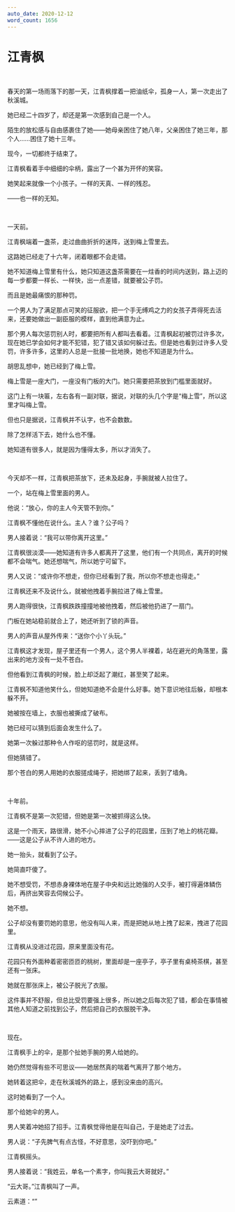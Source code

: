```yaml
---
auto_date: 2020-12-12
word_count: 1656
---
```


# 江青枫

<br>

春天的第一场雨落下的那一天，江青枫撑着一把油纸伞，孤身一人，第一次走出了秋溪城。

她已经二十四岁了，却还是第一次感到自己是一个人。

陌生的放松感与自由感裹住了她——她母亲困住了她八年，父亲困住了她三年，那个人……困住了她十三年。

现今，一切都终于结束了。

江青枫看着手中细细的伞柄，露出了一个甚为开怀的笑容。

她笑起来就像一个小孩子。一样的天真、一样的残忍。

——也一样的无知。

<br>

一天前。

江青枫端着一盏茶，走过曲曲折折的迷阵，送到梅上雪里去。

这路她已经走了十六年，闭着眼都不会走错。

她不知道梅上雪里有什么，她只知道这盏茶需要在一炷香的时间内送到，路上迈的每一步都要一样长、一样快，出一点差错，就要被公子罚。

而且是她最痛恨的那种罚。

一个男人为了满足那点可笑的征服欲，把一个手无缚鸡之力的女孩子弄得死去活来，还要她做出一副臣服的模样，直到他满意为止。

那个男人每次惩罚别人时，都要把所有人都叫去看着。江青枫起初被罚过许多次，现在她已学会如何才能不犯错，犯了错又该如何躲过去。但是她也看到过许多人受罚，许多许多，这里的人总是一批接一批地换，她也不知道是为什么。

胡思乱想中，她已经到了梅上雪。

梅上雪是一座大门，一座没有门板的大门。她只需要把茶放到门槛里面就好。

这门上有一块匾，左右各有一副对联，据说，对联的头几个字是“梅上雪”，所以这里才叫梅上雪。

但也只是据说，江青枫并不认字，也不会数数。

除了怎样活下去，她什么也不懂。

她知道有很多人，就是因为懂得太多，所以才消失了。

<br>

今天却不一样，江青枫把茶放下，还未及起身，手腕就被人拉住了。

一个，站在梅上雪里面的男人。

他说：“放心，你的主人今天管不到你。”

江青枫不懂他在说什么。主人？谁？公子吗？

男人接着说：“我可以带你离开这里。”

江青枫很淡漠——她知道有许多人都离开了这里，他们有一个共同点，离开的时候都不会喘气。她还想喘气，所以她宁可留下。

男人又说：“或许你不想走，但你已经看到了我，所以你不想走也得走。”

江青枫还来不及说什么，就被他拽着手腕拉进了梅上雪里。

男人跑得很快，江青枫跌跌撞撞地被他拽着，然后被他扔进了一扇门。

门板在她站稳前就合上了，她还听到了锁的声音。

男人的声音从屋外传来：“送你个小丫头玩。”

江青枫这才发现，屋子里还有一个男人，这个男人半裸着，站在避光的角落里，露出来的地方没有一处不苍白。

但他看到江青枫的时候，脸上却泛起了潮红，甚至笑了起来。

江青枫不知道他笑什么，但她知道绝不会是什么好事。她下意识地往后躲，却根本躲不开。

她被按在墙上，衣服也被撕成了破布。

她已经可以猜到后面会发生什么了。

她第一次躲过那种令人作呕的惩罚时，就是这样。

但她猜错了。

那个苍白的男人用她的衣服搓成绳子，把她绑了起来，丢到了墙角。

<br>

十年前。

江青枫不是第一次犯错，但她是第一次被抓得这么快。

这是一个雨天，路很滑，她不小心摔进了公子的花园里，压到了地上的桃花瓣。——这是公子从不许人进的地方。

她一抬头，就看到了公子。

她简直吓傻了。

她不想受罚，不想赤身裸体地在屋子中央和远比她强的人交手，被打得遍体鳞伤后，再挤出笑容去伺候公子。

她不想。

公子却没有要罚她的意思，他没有叫人来，而是把她从地上拽了起来，拽进了花园里。

江青枫从没进过花园，原来里面没有花。

花园只有外面种着密密匝匝的桃树，里面却是一座亭子，亭子里有桌椅茶棋，甚至还有一张床。

她就在那张床上，被公子脱光了衣服。

这件事并不舒服，但总比受罚要强上很多，所以她之后每次犯了错，都会在事情被其他人知道之前找到公子，然后把自己的衣服脱干净。

<br>

现在。

江青枫手上的伞，是那个扯她手腕的男人给她的。

她仍然觉得有些不可思议——她居然真的喘着气离开了那个地方。

她转着这把伞，走在秋溪城外的路上，感到没来由的高兴。

这时她看到了一个人。

那个给她伞的男人。

男人笑着冲她招了招手。江青枫觉得他是在叫自己，于是她走了过去。

男人说：“子先脾气有点古怪，不好意思，没吓到你吧。”

江青枫摇头。

男人接着说：“我姓云，单名一个素字，你叫我云大哥就好。”

“云大哥。”江青枫叫了一声。

云素道：“”
